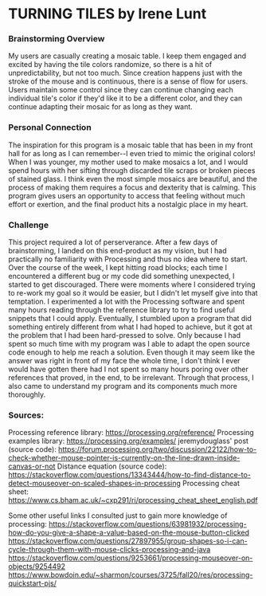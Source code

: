 # TURNING TILES by Irene Lunt
### Brainstorming Overview 
My users are casually creating a mosaic table. I keep them engaged and excited by having the tile colors randomize, so there is a hit of unpredictability, but not too much. Since creation happens just with the stroke of the mouse and is continuous, there is a sense of flow for users. Users maintain some control since they can continue changing each individual tile's color if they'd like it to be a different color, and they can continue adapting their mosaic for as long as they want. 
### Personal Connection
The inspiration for this program is a mosaic table that has been in my front hall for as long as I can remember--I even tried to mimic the original colors! When I was younger, my mother used to make mosaics a lot, and I would spend hours with her sifting through discarded tile scraps or broken pieces of stained glass. I think even the most simple mosaics are beautiful, and the process of making them requires a focus and dexterity that is calming. This program gives users an opportunity to access that feeling without much effort or exertion, and the final product hits a nostalgic place in my heart. 
### Challenge
This project required a lot of perserverance. After a few days of brainstorming, I landed on this end-product as my vision, but I had practically no familiarity with Processing and thus no idea where to start. Over the course of the week, I kept hitting road blocks; each time I encountered a different bug or my code did something unexpected, I started to get discouraged. There were moments where I considered trying to re-work my goal so it would be easier, but I didn't let myself give into that temptation. I experimented a lot with the Processing software and spent many hours reading through the reference library to try to find useful snippets that I could apply. Eventually, I stumbled upon a program that did something entirely different from what I had hoped to achieve, but it got at the problem that I had been hard-pressed to solve. Only because I had spent so much time with my program was I able to adapt the open source code enough to help me reach a solution. Even though it may seem like the answer was right in front of my face the whole time, I don't think I ever would have gotten there had I not spent so many hours poring over other references that proved, in the end, to be irrelevant. Through that process, I also came to understand my program and its components much more thoroughly. 
### Sources: 
Processing reference library: https://processing.org/reference/
Processing examples library: https://processing.org/examples/
jeremydouglass' post (source code): https://forum.processing.org/two/discussion/22122/how-to-check-whether-mouse-pointer-is-currently-on-the-line-drawn-inside-canvas-or-not 
Distance equation (source code): https://stackoverflow.com/questions/13343444/how-to-find-distance-to-detect-mouseover-on-scaled-shapes-in-processing
Processing cheat sheet: https://www.cs.bham.ac.uk/~cxp291/ri/processing_cheat_sheet_english.pdf

Some other useful links I consulted just to gain more knowledge of processing: 
https://stackoverflow.com/questions/63981932/processing-how-do-you-give-a-shape-a-value-based-on-the-mouse-button-clicked
https://stackoverflow.com/questions/27897955/group-shapes-so-i-can-cycle-through-them-with-mouse-clicks-processing-and-java
https://stackoverflow.com/questions/9253661/processing-mouseover-on-objects/9254492
https://www.bowdoin.edu/~sharmon/courses/3725/fall20/res/processing-quickstart-pjs/
